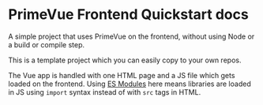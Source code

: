 # PrimeVue Frontend Quickstart docs

A simple project that uses PrimeVue on the frontend, without using Node or a build or compile step.

This is a template project which you can easily copy to your own repos.

The Vue app is handled with one HTML page and a JS file which gets loaded on the frontend. Using [ES Modules][] here means libraries are loaded in JS using `import` syntax instead of with `src` tags in HTML.

[ES Modules]: https://michaelcurrin.github.io/dev-cheatsheets/cheatsheets/javascript/general/modules/es-modules.html
